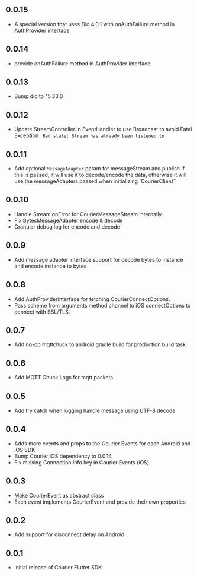 ## 0.0.15
* A special version that uses Dio 4.0.1 with onAuthFailure method in AuthProvider interface

## 0.0.14
* provide onAuthFailure method in AuthProvider interface

## 0.0.13
* Bump dio to ^5.33.0

## 0.0.12
* Update StreamController in EventHandler to use Broadcast to avoid Fatal Exception ` Bad state: Stream has already been listened to`

## 0.0.11
* Add optional `MessageAdapter` param for messageStream and publish If this is passed, it will use it to decode/encode the data, otherwise it will use the messageAdapters passed when initializing `CourierClient``

## 0.0.10
* Handle Stream onError for CourierMessageStream internally
* Fix BytesMessageAdapter encode & decode
* Granular debug log for encode and decode

## 0.0.9
* Add message adapter interface support for decode bytes to instance and encode instance to bytes

## 0.0.8
* Add AuthProviderInterface for fetching CourierConnectOptions.
* Pass scheme from arguments method channel to iOS connectOptions to connect with SSL/TLS.

## 0.0.7
* Add no-op mqttchuck to android gradle build for production build task.

## 0.0.6
* Add MQTT Chuck Logs for mqtt packets.

## 0.0.5
* Add try catch when logging handle message using UTF-8 decode 

## 0.0.4
* Adds more events and props to the Courier Events for each Android and iOS SDK
* Bump Courier iOS dependency to 0.0.14
* Fix missing Connection Info key in Courier Events (iOS)

## 0.0.3
* Make CourierEvent as abstract class
* Each event implements CourierEvent and provide their own properties

## 0.0.2
* Add support for disconnect delay on Android

## 0.0.1
* Initial release of Courier Flutter SDK
